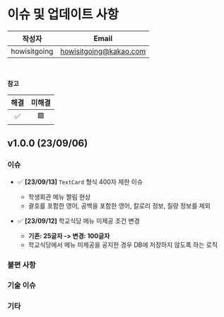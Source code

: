 # 이슈 및 업데이트 사항

|     작성자      |          Email         |
|:------------:|:----------------------:|
| howisitgoing | howisitgoing@kakao.com |

</br>


**참고**

| 해결 | 미해결 |
|:--:|:---:|
| ✅  |  🟩 |


## v1.0.0 (23/09/06)
### 이슈
* ✅ **[23/09/13]** `TextCard` 형식 400자 제한 이슈
  * 학생회관 메뉴 짤림 현상
  * 괄호를 포함한 영어, 공백을 포함한 영어, 칼로리 정보, 질량 정보를 제외

* ✅ **[23/09/12]** 학교식당 메뉴 미제공 조건 변경
    * **기존: 25글자 -> 변경: 100글자**
    * 학교식당에서 메뉴 미제공을 공지한 경우 DB에 저장하지 않도록 하는 로직

### 불편 사항

### 기술 이슈

### 기타